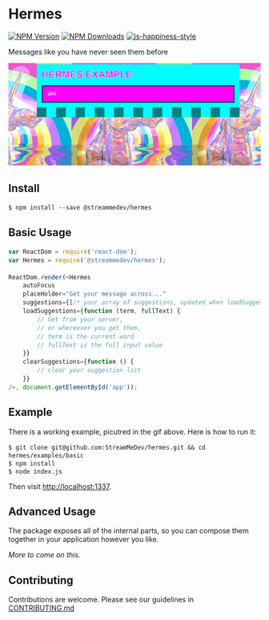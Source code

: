 # Hermes

[![NPM Version](https://img.shields.io/npm/v/@streammedev/hermes.svg)](https://npmjs.org/package/@streammedev/hermes)
[![NPM Downloads](https://img.shields.io/npm/dm/@streammedev/hermes.svg)](https://npmjs.org/package/@streammedev/hermes)
[![js-happiness-style](https://img.shields.io/badge/code%20style-happiness-brightgreen.svg)](https://github.com/JedWatson/happiness)

Messages like you have never seen them before

![Hermes Example](https://raw.githubusercontent.com/StreamMeDev/hermes/master/hermes.gif)

## Install

```
$ npm install --save @streammedev/hermes
```

## Basic Usage

```javascript
var ReactDom = require('react-dom');
var Hermes = require('@streammedev/hermes');

ReactDom.render(<Hermes
	autoFocus
	placeHolder="Get your message across..."
	suggestions={[/* your array of suggestions, updated when loadSuggestions is called */]}
	loadSuggestions={function (term, fullText) {
		// Get from your server,
		// or whereever you get them,
		// term is the current word
		// fullText is the full input value
	}}
	clearSuggestions={function () {
		// clear your suggestion list
	}}
/>, document.getElementById('app'));
```

## Example

There is a working example, picutred in the gif above.  Here is how to run it:

```
$ git clone git@github.com:StreamMeDev/hermes.git && cd hermes/examples/basic
$ npm install
$ node index.js
```

Then visit [http://localhost:1337](http://localhost:1337/).

## Advanced Usage

The package exposes all of the internal parts, so you can compose them together in your application however you like.

*More to come on this.*

## Contributing

Contributions are welcome. Please see our guidelines in [CONTRIBUTING.md](CONTRIBUTING.md)
